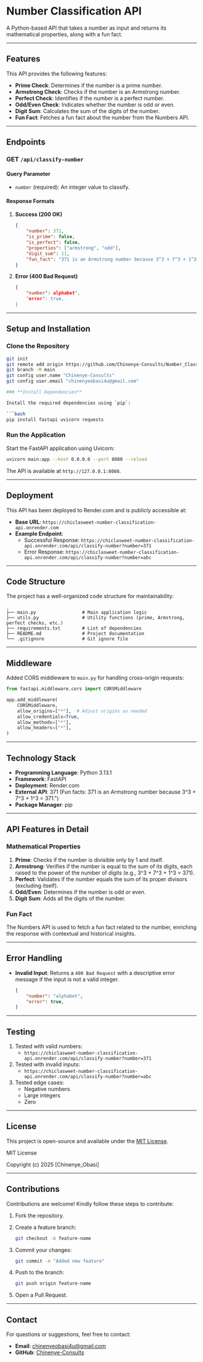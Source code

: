 # **Number Classification API**

A Python-based API that takes a number as input and returns its mathematical properties, along with a fun fact.

---

## **Features**
This API provides the following features:
- **Prime Check**: Determines if the number is a prime number.
- **Armstrong Check**: Checks if the number is an Armstrong number.
- **Perfect Check**: Identifies if the number is a perfect number.
- **Odd/Even Check**: Indicates whether the number is odd or even.
- **Digit Sum**: Calculates the sum of the digits of the number.
- **Fun Fact**: Fetches a fun fact about the number from the Numbers API.

---

## **Endpoints**

### **GET `/api/classify-number`**

#### **Query Parameter**
- `number` (required): An integer value to classify.

#### **Response Formats**
1. **Success (200 OK)**
    ```json
    {
        "number": 371,
        "is_prime": false,
        "is_perfect": false,
        "properties": ["armstrong", "odd"],
        "digit_sum": 11,
        "fun_fact": "371 is an Armstrong number because 3^3 + 7^3 + 1^3 = 371"
    }
    ```

2. **Error (400 Bad Request)**
    ```json
    {
        "number": alphabet",
        "error": true,
    }
    ```

---

## **Setup and Installation**

### **Clone the Repository**
```bash
git init
git remote add origin https://github.com/Chinenye-Consults/Number_Classification_API.git
git branch -M main
git config user.name "Chinenye-Consults"
git config user.email "chinenyeobasi4u@gmail.com"

### **Install Dependencies**

Install the required dependencies using `pip`:

```bash
pip install fastapi uvicorn requests

```

### **Run the Application**

Start the FastAPI application using Uvicorn:

```bash
uvicorn main:app --host 0.0.0.0 --port 8080 --reload

```

The API is available at `http://127.0.0.1:8080`.

---

## **Deployment**

This API has been deployed to Render.com and is publicly accessible at:

- **Base URL**: `https://chiclasweet-number-classification-api.onrender.com`
- **Example Endpoint**:
    - Successful Response: `https://chiclasweet-number-classification-api.onrender.com/api/classify-number?number=371`
    - Error Response: `https://chiclasweet-number-classification-api.onrender.com/api/classify-number?number=abc`

---

## **Code Structure**

The project has a well-organized code structure for maintainability:

```
.
├── main.py                 # Main application logic
├── utils.py                # Utility functions (prime, Armstrong, perfect checks, etc.)
├── requirements.txt        # List of dependencies
├── README.md               # Project documentation
└── .gitignore              # Git ignore file

```

---

## **Middleware**

Added CORS middleware to `main.py` for handling cross-origin requests:

```python
from fastapi.middleware.cors import CORSMiddleware

app.add_middleware(
    CORSMiddleware,
    allow_origins=["*"],  # Adjust origins as needed
    allow_credentials=True,
    allow_methods=["*"],
    allow_headers=["*"],
)

```

---

## **Technology Stack**

- **Programming Language**: Python 3.13.1
- **Framework**: FastAPI
- **Deployment**: Render.com
- **External API**: 371 (Fun facts: 371 is an Armstrong number because  3^3 + 7^3 + 1^3 = 371.")
- **Package Manager**: pip

---

## **API Features in Detail**

### **Mathematical Properties**

1. **Prime**: Checks if the number is divisible only by 1 and itself.
2. **Armstrong**: Verifies if the number is equal to the sum of its digits, each raised to the power of the number of digits (e.g., 3^3 + 7^3 + 1^3 = 371).
3. **Perfect**: Validates if the number equals the sum of its proper divisors (excluding itself).
4. **Odd/Even**: Determines if the number is odd or even.
5. **Digit Sum**: Adds all the digits of the number.

### **Fun Fact**

The Numbers API is used to fetch a fun fact related to the number, enriching the response with contextual and historical insights.

---

## **Error Handling**

- **Invalid Input**: Returns a `400 Bad Request` with a descriptive error message if the input is not a valid integer.
    
    ```json
    {
        "number": "alphabet",
        "error": true,
    }
    
    ```
    

---

## **Testing**

1. Tested with valid numbers:
    - `https://chiclasweet-number-classification-api.onrender.com/api/classify-number?number=371`
2. Tested with invalid inputs:
    - `https://chiclasweet-number-classification-api.onrender.com/api/classify-number?number=abc`
3. Tested edge cases:
    - Negative numbers
    - Large integers
    - Zero

---

## **License**

This project is open-source and available under the [MIT License](https://chatgpt.com/c/LICENSE).

MIT License

Copyright (c) 2025 [Chinenye_Obasi]

---

## **Contributions**

Contributions are welcome! Kindly follow these steps to contribute:

1. Fork the repository.
2. Create a feature branch:
    
    ```bash
    git checkout -b feature-name
    
    ```
    
3. Commit your changes:
    
    ```bash
    git commit -m "Added new feature"
    
    ```
    
4. Push to the branch:
    
    ```bash
    git push origin feature-name
    
    ```
    
5. Open a Pull Request.

---

## **Contact**

For questions or suggestions, feel free to contact:

- **Email**: [chinenyeobasi4u@gmail.com](mailto:chinenyeobasi4u@gmail.com)
- **GitHub**: [Chinenye-Consults](https://github.com/Chinenye-Consults)